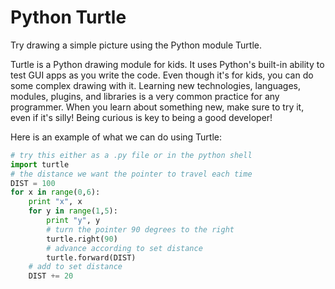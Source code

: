 # Python Turtle

Try drawing a simple picture using the Python module Turtle.

Turtle is a Python drawing module for kids. It uses Python's built-in ability to test GUI apps as you write the code. Even though it's for kids, you can do some complex drawing with it. Learning new technologies, languages, modules, plugins, and libraries is a very common practice for any programmer. When you learn about something new, make sure to try it, even if it's silly! Being curious is key to being a good developer!

Here is an example of what we can do using Turtle:

```python
# try this either as a .py file or in the python shell
import turtle
# the distance we want the pointer to travel each time
DIST = 100
for x in range(0,6):
    print "x", x
    for y in range(1,5):
        print "y", y
        # turn the pointer 90 degrees to the right
        turtle.right(90)
        # advance according to set distance
        turtle.forward(DIST)
    # add to set distance
    DIST += 20
```